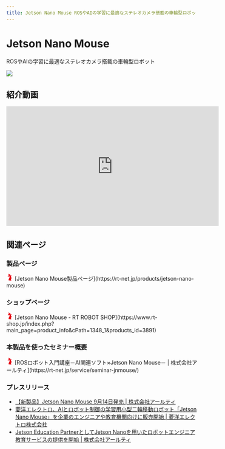 ```yaml
---
title: Jetson Nano Mouse ROSやAIの学習に最適なステレオカメラ搭載の車輪型ロボット
---
```


# Jetson Nano Mouse

ROSやAIの学習に最適なステレオカメラ搭載の車輪型ロボット

![](https://rt-net.github.io/images/jetson-nano-mouse/Jetson-Nano-Mouse-500x500.png)

## 紹介動画

<iframe width="560" height="315" src="https://www.youtube-nocookie.com/embed/KIklhoDDCD0" frameborder="0" allow="accelerometer; autoplay; clipboard-write; encrypted-media; gyroscope; picture-in-picture" allowfullscreen></iframe>

## 関連ページ
### 製品ページ

<img src='../img/rt-logo-32x32.png' alt='RT' width='18px'>
[Jetson Nano Mouse製品ページ](https://rt-net.jp/products/jetson-nano-mouse)

### ショップページ

<img src='../img/rt-logo-32x32.png' alt='RT' width='18px'>
[Jetson Nano Mouse - RT ROBOT SHOP](https://www.rt-shop.jp/index.php?main_page=product_info&cPath=1348_1&products_id=3891)

### 本製品を使ったセミナー概要

<img src='../img/rt-logo-32x32.png' alt='RT' width='18px'>
[ROSロボット入門講座－AI関連ソフト×Jetson Nano Mouse－ | 株式会社アールティ](https://rt-net.jp/service/seminar-jnmouse/)

### プレスリリース

* [【新製品】Jetson Nano Mouse 9月14日発売 | 株式会社アールティ](https://rt-net.jp/notice/jnm_pressrelease/)
* [菱洋エレクトロ、AIとロボット制御の学習用小型二輪移動ロボット「Jetson Nano Mouse」を企業のエンジニアや教育機関向けに販売開始 | 菱洋エレクトロ株式会社](https://www.ryoyo.co.jp/info/products/12259/)
* [Jetson Education PartnerとしてJetson Nanoを用いたロボットエンジニア教育サービスの提供を開始 | 株式会社アールティ](https://rt-net.jp/notice/20201029/)

